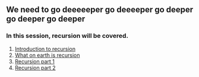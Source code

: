 ## We need to go deeeeeper go deeeeper go deeper go deeper go deeper

### In this session, recursion will be covered.
1. [Introduction to recursion](https://s3.amazonaws.com/alx-intranet.hbtn.io/uploads/misc/2021/1/2818ba6f14f644b871dcbd746925fa15b8cd5937.pdf?X-Amz-Algorithm=AWS4-HMAC-SHA256&X-Amz-Credential=AKIARDDGGGOUSBVO6H7D%2F20221009%2Fus-east-1%2Fs3%2Faws4_request&X-Amz-Date=20221009T101429Z&X-Amz-Expires=86400&X-Amz-SignedHeaders=host&X-Amz-Signature=9f6aaaf2eeb3d0f4ba78b56aa9ffd638ee67dd66d70b156b5941cc6486b70f10)
2. [What on earth is recursion ](https://www.youtube.com/watch?v=Mv9NEXX1VHc)
3. [Recursion part 1](https://www.tutorialspoint.com/cprogramming/c_recursion.htm)
4. [Recursion part 2](https://www.youtube.com/watch?v=XGxbXMP6k8k)